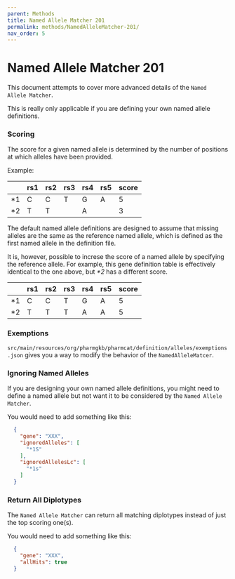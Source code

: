 ```yaml
---
parent: Methods
title: Named Allele Matcher 201
permalink: methods/NamedAlleleMatcher-201/
nav_order: 5
---
```

# Named Allele Matcher 201

This document attempts to cover more advanced details of the `Named Allele Matcher`.

This is really only applicable if you are defining your own named allele definitions.


### Scoring

The score for a given named allele is determined by the number of positions at which alleles have been provided.

Example:

|     | rs1 | rs2 | rs3 | rs4 | rs5 | score |
| --- | --- | --- | --- | --- | --- | ----- |
| *1  | C   | C   | T   | G   | A   | 5     |
| *2  | T   | T   |     | A   |     | 3     |

The default named allele definitions are designed to assume that missing alleles are the same as the reference named allele, which is defined as the first named allele in the definition file.

It is, however, possible to increse the score of a named allele by specifying the reference allele.  For example, this gene definition table is effectively identical to the one above, but _*2_ has a different score.

|     | rs1 | rs2 | rs3 | rs4 | rs5 | score |
| --- | --- | --- | --- | --- | --- | ----- |
| *1  | C   | C   | T   | G   | A   | 5     |
| *2  | T   | T   | T   | A   | A   | 5     |



### Exemptions

`src/main/resources/org/pharmgkb/pharmcat/definition/alleles/exemptions.json` gives you a way to modify the behavior of the `NamedAlleleMatcer`.


### Ignoring Named Alleles

If you are designing your own named allele definitions, you might need to define a named allele but not want it to be considered by the `Named Allele Matcher`.

You would need to add something like this:

```json
  {
    "gene": "XXX",
    "ignoredAlleles": [
      "*1S"
    ],
    "ignoredAllelesLc": [
      "*1s"
    ]
  }
```

### Return All Diplotypes

The `Named Allele Matcher` can return all matching diplotypes instead of just the top scoring one(s).

You would need to add something like this:

```json
  {
    "gene": "XXX",
    "allHits": true
  }
```
